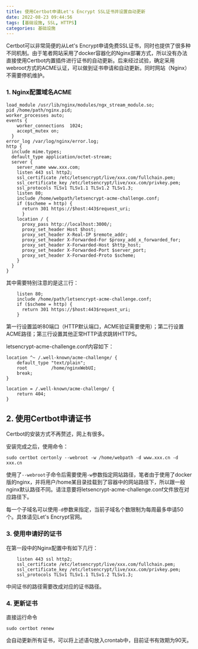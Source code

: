 ```yaml
---
title: 使用Certbot申请Let's Encrypt SSL证书并设置自动更新
date: 2022-08-23 09:44:56
tags: [基础设施, SSL, HTTPS]
categories: 基础设施
---
```


Certbot可以非常简便的从Let's Encrypt申请免费SSL证书，同时也提供了很多种不同机制。由于笔者网站采用了docker容器化的Nginx部署方式，所以没有办法直接使用Certbot内置插件进行证书的自动更新。后来经过试验，确定采用webroot方式的ACME认证，可以做到证书申请和自动更新。同时网站（Nginx）不需要停机维护。

### 1. Nginx配置域名ACME

```
load_module /usr/lib/nginx/modules/ngx_stream_module.so;
pid /home/path/nginx.pid;
worker_processes auto;
events {
    worker_connections  1024;
    accept_mutex on;
  }
error_log /var/log/nginx/error.log;
http {
  include mime.types;
  default_type application/octet-stream;
  server {
    server_name www.xxx.com;
    listen 443 ssl http2;
    ssl_certificate /etc/letsencrypt/live/xxx.com/fullchain.pem;
    ssl_certificate_key /etc/letsencrypt/live/xxx.com/privkey.pem;
    ssl_protocols TLSv1 TLSv1.1 TLSv1.2 TLSv1.3;
    listen 80;
    include /home/webpath/letsencrypt-acme-challenge.conf;
    if ($scheme = http) {
      return 301 https://$host:443$request_uri;
      }
    location / {
      proxy_pass http://localhost:3000/;
      proxy_set_header Host $host;
      proxy_set_header X-Real-IP $remote_addr;
      proxy_set_header X-Forwarded-For $proxy_add_x_forwarded_for;
      proxy_set_header X-Forwarded-Host $http_host;
      proxy_set_header X-Forwarded-Port $server_port;
      proxy_set_header X-Forwarded-Proto $scheme;
    }
  }
}
```

其中需要特别注意的是这三行：
```
    listen 80;
    include /home/path/letsencrypt-acme-challenge.conf;
    if ($scheme = http) {
      return 301 https://$host:443$request_uri;
    }
```

第一行设置监听80端口（HTTP默认端口，ACME验证需要使用）；第二行设置ACME路径；第三行设置其他正常HTTP请求跳转HTTPS。

letsencrypt-acme-challenge.conf内容如下：
```
location ^~ /.well-known/acme-challenge/ {
    default_type "text/plain";
    root         /home/nginxWebUI;
    break;
}

location = /.well-known/acme-challenge/ {
    return 404;
}
```

## 2. 使用Certbot申请证书
Certbot的安装方式不再赘述，网上有很多。

安装完成之后，使用命令：
```
sudo certbot certonly --webroot -w /home/webpath -d www.xxx.cn -d xxx.cn
```

使用了`--webroot`子命令后需要使用`-w`参数指定网站路径，笔者由于使用了docker版的nginx，并将用户/home某目录挂载到了容器中的网站路径下，所以跟一般nginx默认路径不同。请注意要将letsencrypt-acme-challenge.conf文件放在对应路径下。

每一个子域名可以使用`-d`参数来指定，当前子域名个数限制为每周最多申请50个。具体请见Let's Encrypt官网。

### 3. 使用申请好的证书

在第一段中的Nginx配置中有如下几行：
```
    listen 443 ssl http2;
    ssl_certificate /etc/letsencrypt/live/xxx.com/fullchain.pem;
    ssl_certificate_key /etc/letsencrypt/live/xxx.com/privkey.pem;
    ssl_protocols TLSv1 TLSv1.1 TLSv1.2 TLSv1.3;
```
中间证书的路径需要改成对应的证书路径。

### 4. 更新证书

直接运行命令
```
sudo certbot renew
```
会自动更新所有证书，可以将上述语句放入crontab中，目前证书有效期为90天。